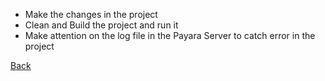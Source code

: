 * Make the changes in the project
* Clean and Build the project and run it
* Make attention on the log file in the Payara Server to catch error in the project

[Back](https://github.com/hmislk/hmis/wiki)
